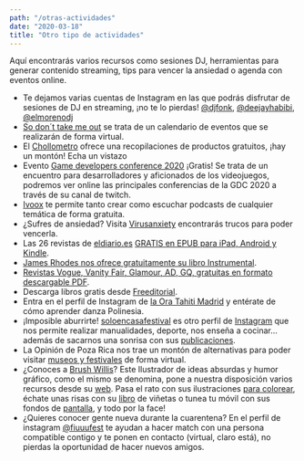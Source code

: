 ```yaml
---
path: "/otras-actividades"
date: "2020-03-18"
title: "Otro tipo de actividades"
---
```


Aquí encontrarás varios recursos como sesiones DJ, herramientas para generar contenido streaming, tips para vencer la ansiedad o agenda con eventos online.

- Te dejamos varias cuentas de Instagram en las que podrás disfrutar de sesiones de DJ en streaming, ¡no te lo pierdas! [@djfonk](https://www.instagram.com/djfonk/), [@deejayhabibi](https://www.instagram.com/deejayhabibi/), [@elmorenodj](https://www.instagram.com/elmorenodj/)
- [So don´t take me out](https://www.notion.so/So-don-t-take-me-out-3fd57cd54ca44faabda7dff71548fac6) se trata de un calendario de eventos que se realizarán de forma virtual.
- El [Chollometro](https://www.chollometro.com/ofertas/recopilatorio-quedateencasa-coronavirus-307528) ofrece una recopilaciones de productos gratuitos, ¡hay un montón! Echa un vistazo
- Evento [Game developers conference 2020](https://m.twitch.tv/gdc/profile) ¡Gratis! Se trata de un encuentro para desarrolladores y aficionados de los videojuegos, podremos ver online las principales conferencias de la GDC 2020 a través de su canal de twitch.
- [Ivoox](https://www.ivoox.com/) te permite tanto crear como escuchar podcasts de cualquier temática de forma gratuita.
- ¿Sufres de ansiedad? Visita [Virusanxiety](https://www.virusanxiety.com/) encontrarás trucos para poder vencerla.
- Las 26 revistas de [eldiario.es](http://eldiario.es/) [GRATIS en EPUB para iPad, Android y Kindle](https://www.eldiario.es/redaccion/Abrimos-todas-revistas-monograficas-online_6_1006559352.html).
- [James Rhodes nos ofrece gratuitamente su libro Instrumental](https://www.dropbox.com/s/sx6975620seim0m/INSTRUMENTAL%20-%20CASA%20BLACKIE.pdf?dl=0%E2%80%AC&fbclid=IwAR3oxgBvYzXKwj91US60SXzeerLchMvNSpCeFC2MaS-9YMsAGdvuNubKg_Y).
- [Revistas Vogue, Vanity Fair, Glamour, AD, GQ, gratuitas en formato descargable PDF](https://www.revistavanityfair.es/la-revista/articulos/leer-vanity-fair-descarga-pdf/43926).
- Descarga libros gratis desde [Freeditorial](https://freeditorial.com/es).
- Entra en el perfil de Instagram de [Ia Ora Tahiti Madrid](https://www.instagram.com/iaoratahitimad/) y entérate de cómo aprender danza Polinesia.
- ¡Imposible aburrirte! [soloencasafestival](https://www.instagram.com/soloencasafestival/) es otro perfil de [Instagram](https://www.instagram.com/soloencasafestival/) que nos permite realizar manualidades, deporte, nos enseña a cocinar… además de sacarnos una sonrisa con sus [publicaciones](https://www.instagram.com/p/B99NVU-iczL/).
- La Opinión de Poza Rica nos trae un montón de alternativas para poder visitar [museos y festivales](https://www.laopinion.net/no-te-aburras-visita-museos-y-festivales-en-forma-virtual-2/) de forma virtual.
- ¿Conoces a [Brush Willis](https://www.instagram.com/brush_willis/)? Este Ilustrador de ideas absurdas y humor gráfico, como el mismo se denomina, pone a nuestra disposición varios recursos desde su [web](https://www.brushwillis.com/brushwillis/).  Pasa el rato con sus ilustraciones [para colorear](https://www.brushwillis.com/categoria-producto/colorea/), échate unas risas con su [libro](https://www.brushwillis.com/categoria-producto/licencia-para-reir/) de viñetas o tunea tu móvil con sus fondos de [pantalla](https://www.brushwillis.com/categoria-producto/fondos-movil/), y todo por la face!
- ¿Quieres conocer gente nueva durante la cuarentena? En el perfil de instagram [@fiuuufest](https://www.instagram.com/fiuuufest/) te ayudan a hacer match con una persona compatible contigo y te ponen en contacto (virtual, claro está), no pierdas la oportunidad de hacer nuevos amigos.
